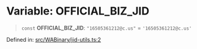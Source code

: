# Variable: OFFICIAL\_BIZ\_JID

> `const` **OFFICIAL\_BIZ\_JID**: `"16505361212@c.us"` = `'16505361212@c.us'`

Defined in: [src/WABinary/jid-utils.ts:2](https://github.com/Fokusdotid/bail/blob/8b525f9ebcc20cb9acd0f880b6ad58976e38b117/src/WABinary/jid-utils.ts#L2)
